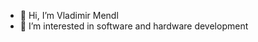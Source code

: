 - 👋 Hi, I’m Vladimir Mendl
- 👀 I’m interested in software and hardware development


<!---
vmendl/vmendl is a ✨ special ✨ repository because its `README.md` (this file) appears on your GitHub profile.
You can click the Preview link to take a look at your changes.
--->
